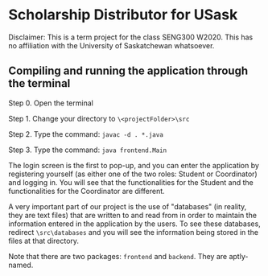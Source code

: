 # Scholarship Distributor for USask

Disclaimer: This is a term project for the class SENG300 W2020. This has no affiliation with the University of Saskatchewan whatsoever.

## Compiling and running the application through the terminal
Step 0. Open the terminal

Step 1. Change your directory to `\<projectFolder>\src`

Step 2. Type the command: `javac -d . *.java`

Step 3. Type the command: `java frontend.Main`

The login screen is the first to pop-up, and you can enter the application by registering yourself (as either one of the two roles: Student or Coordinator) and logging in. You will see that the functionalities for the Student and the functionalities for the Coordinator are different. 

A very important part of our project is the use of "databases" (in reality, they are text files) that are written to and read from in order to maintain the information entered in the application by the users. To see these databases, redirect `\src\databases` and you will see the information being stored in the files at that directory. 

Note that there are two packages: `frontend` and `backend`. They are aptly-named.


